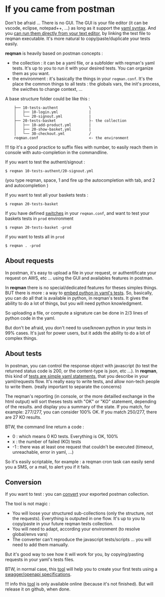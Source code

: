 # If you came from postman

Don't be afraid ... There is no GUI. The GUI is your file editor (it can be vscode, eclipse, notepad++, ...) as long as it support the [yaml syntax](https://fr.wikipedia.org/wiki/YAML).
And you [can run them directly from your text editor](command.md#shebang-mode), by linking the test file to reqman executable.
It's more natural to copy/paste/duplicate your tests easily.

**reqman** is heavily based on postman concepts :

 * the collection : it can be a yaml file, or a subfolder with reqman's yaml tests. It's up to you to run it with your desired tests. You can organize them as you want.
 * the environment : it's basically the things in your `reqman.conf`. It's the place the common things to all tests : the globals vars, the init's process, the swicthes to change context, ...
 
A base structure folder could be like this :

```
    ├── 10-tests-authent              \
    │   ├── 10-login.yml              |
    │   └── 20-signout.yml            |
    ├── 20-tests-basket               ├- the collection
    │   ├── 10-add-product.yml        |
    │   ├── 20-show-basket.yml        |
    │   └── 30-checkout.yml           /
    reqman.conf                       <- the environment
```
!!! tip
    it's a good practice to suffix files with number, to easily reach them in console with auto-completion in the commandline.

If you want to test the authent/signout :

```
$ reqman 10-tests-authent/20-signout.yml
```
(you type reqman, space, 1 and fire up the autocompletion with tab, and 2 and autocompletion )

If you want to test all your baskets tests :
```
$ reqman 20-tests-basket
```
If you have defined [switches](conf.md#switches) in your `reqman.conf`, and want to test your baskets tests in `prod` environment
```
$ reqman 20-tests-basket -prod
```
if you want to tests all in `prod`
```
$ reqman . -prod
```
## About requests
In postman, it's easy to upload a file in your request, or authentificate your request on AWS, etc ... using the GUI and availables features in postman.

In **reqman** there is no special/dedicated features for theses simples things. BUT there is more : a way to [embed python in yaml's tests](python.md). So, basically, you
can do all that is available in python, in reqman's tests. It gives the ability to do a lot of things, but you will need python knowledgment.

So uploading a file, or compute a signature can be done in 2/3 lines of python code in the yaml.

But don't be afraid, you don't need to use/known python in your tests in 99% cases.
It's just for power users, but it adds the ability to do a lot of complex things.

## About tests

In postman, you can control the response object with javascript (to test the returned status code is 200, or the content-type is json, etc ...).
In **reqman**, this kind of [tests are simple yaml statements](yml_syntax.md#tests), that you describe in your yaml/requests flow. It's really easy to write tests, and allow non-tech people to
write them. (really important to separate the concerns)

The reqman's reporting (in console, or the more detailled exchange in the html output) will sort theses tests with "OK" or "KO" statement, depending of the results.
and display you a summary of the state. If you match, for example: 277/277, you can consider 100% OK. If you match 250/277, there are 27 KO results.

BTW, the command line return a code :

 * 0  : which means 0 KO tests. Everything is OK, 100%
 * x  : the number of failed (KO) tests
 * -1 : there was at least one request that couldn't be executed (timeout, unreachable, error in yaml, ...)

So it's easily scriptable, for example : a reqman cron task can easily send you a SMS, or a mail, to alert you if it fails.

## Conversion

If you want to test : you can [convert](https://reqman-tools.glitch.me/) your exported postman collection.

The tool is not magic :

 * You will loose your structured sub-collections (only the structure, not the requests). Everything is outputed in one flow. It's up to you to copy/paste in your future reqman tests collection.
 * You will need to adapt, according your environment (to resolve global/envs vars)
 * The converter can't reproduce the javascript tests/scripts ... you will need to add them manually.
 
But it's good way to see how it will work for you, by copying/pasting requests in your yaml's tests files.

BTW, in normal case, this [tool](https://reqman-tools.glitch.me/) will help you to create your first tests using a [swagger/openapi specifications](https://swagger.io/specification/).

!!! info
    this [tool](https://reqman-tools.glitch.me/) is only available online (because it's not finished). But will release it on github, when done.